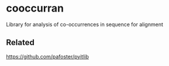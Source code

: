 # cooccurran

Library for analysis of co-occurrences in sequence for alignment

## Related

https://github.com/pafoster/pyitlib
